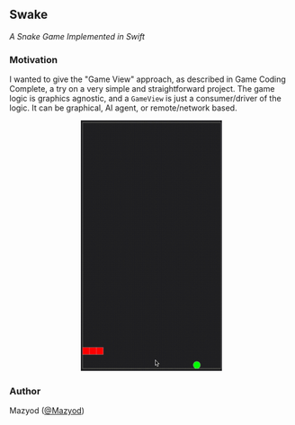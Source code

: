 
## Swake
_A Snake Game Implemented in Swift_

### Motivation

I wanted to give the "Game View" approach, as described in Game Coding Complete, a try on a very simple and straightforward project. The game logic is graphics agnostic, and a `GameView` is just a consumer/driver of the logic. It can be graphical, AI agent, or remote/network based.

<p align="center">
  <img src="resources/SwakeDemo.gif" width="251" height="446">
</p>

### Author

Mazyod ([@Mazyod](http://twitter.com/mazyod))
